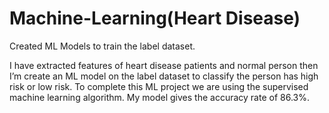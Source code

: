 # Machine-Learning(Heart Disease)
Created ML Models to train the label dataset.

I have extracted features of heart disease patients and normal person then I’m create 
an ML model on the label dataset to classify the person has high risk or low risk. To complete this ML project we are using 
the supervised machine learning algorithm. My model gives the accuracy rate of 86.3%.
